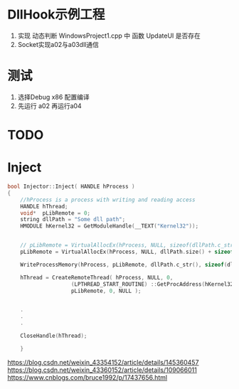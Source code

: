 # DllHook示例工程
1. 实现 动态判断 WindowsProject1.cpp 中 函数 UpdateUI 是否存在
2. Socket实现a02与a03dll通信

# 测试 
1. 选择Debug x86 配置编译
2. 先运行 a02 再运行a04

# TODO

# Inject

```c
bool Injector::Inject( HANDLE hProcess )
{
    //hProcess is a process with writing and reading access
    HANDLE hThread;
    void*  pLibRemote = 0;  
    string dllPath = "Some dll path";
    HMODULE hKernel32 = GetModuleHandle(__TEXT("Kernel32"));


    // pLibRemote = VirtualAllocEx(hProcess, NULL, sizeof(dllPath.c_str()), MEM_COMMIT, PAGE_READWRITE);
    pLibRemote = VirtualAllocEx(hProcess, NULL, dllPath.size() + sizeof(char), MEM_RESERVE | MEM_COMMIT, PAGE_READWRITE);

    WriteProcessMemory(hProcess, pLibRemote, dllPath.c_str(), sizeof(dllPath.c_str()), NULL);

    hThread = CreateRemoteThread( hProcess, NULL, 0,    
                    (LPTHREAD_START_ROUTINE) ::GetProcAddress(hKernel32,"LoadLibraryA"), 
                    pLibRemote, 0, NULL );


    .
    .
    .

    CloseHandle(hThread);

    }
```

https://blog.csdn.net/weixin_43354152/article/details/145360457
https://blog.csdn.net/weixin_43360152/article/details/109066011
https://www.cnblogs.com/bruce1992/p/17437656.html
